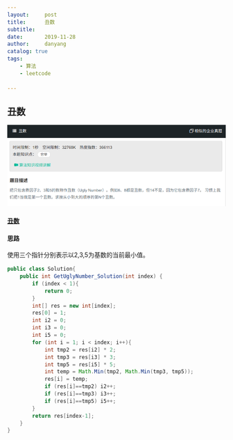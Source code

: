 ```yaml
---
layout:     post
title:      丑数
subtitle:   
date:       2019-11-28
author:     danyang
catalog: true
tags:
    - 算法
    - leetcode

---
```


## 丑数

![](../img/丑数.png)

#### [丑数](https://www.nowcoder.com/practice/6aa9e04fc3794f68acf8778237ba065b?tpId=13&tqId=11186&tPage=2&rp=1&ru=%2Fta%2Fcoding-interviews&qru=%2Fta%2Fcoding-interviews%2Fquestion-ranking)

#### 思路

使用三个指针分别表示以2,3,5为基数的当前最小值。

```java
public class Solution{
    public int GetUglyNumber_Solution(int index) {
		if (index < 1){
            return 0;
        }
        int[] res = new int[index];
        res[0] = 1;
        int i2 = 0;
        int i3 = 0;
        int i5 = 0;
        for (int i = 1; i < index; i++){
            int tmp2 = res[i2] * 2;
            int tmp3 = res[i3] * 3;
            int tmp5 = res[i5] * 5;
            int temp = Math.Min(tmp2, Math.Min(tmp3, tmp5));
            res[i] = temp;
            if (res[i]==tmp2) i2++;
            if (res[i]==tmp3) i3++;
            if (res[i]==tmp5) i5++;        
        }
        return res[index-1];
    }
}
```

